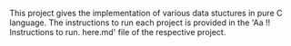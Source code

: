 This project gives the implementation of various data stuctures in pure C language. 
The instructions to run each project is provided in the 'Aa !! Instructions to run. here.md' file of the respective project.
